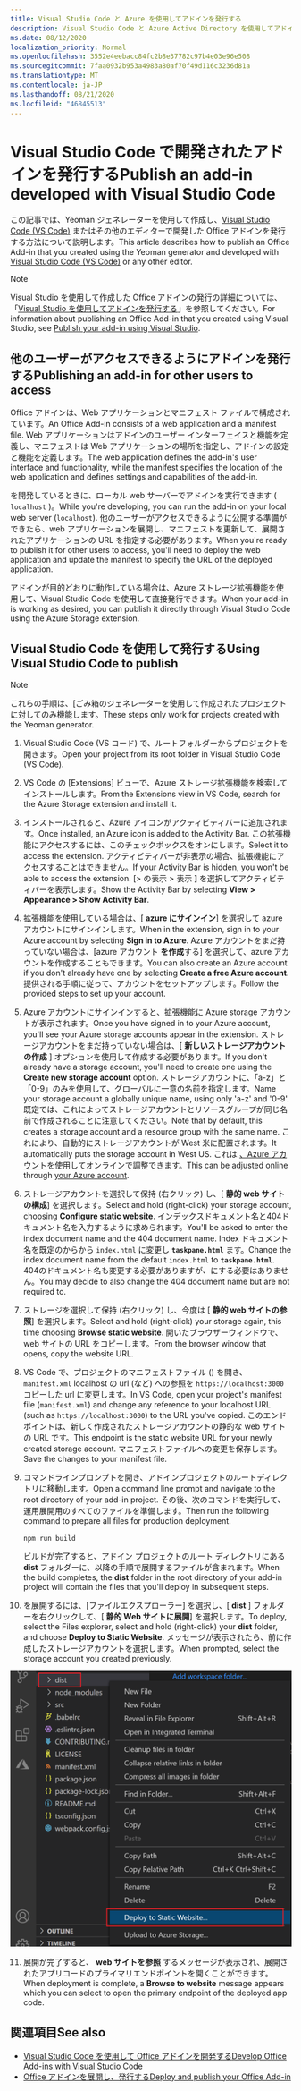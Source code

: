 ```yaml
---
title: Visual Studio Code と Azure を使用してアドインを発行する
description: Visual Studio Code と Azure Active Directory を使用してアドインを発行する方法
ms.date: 08/12/2020
localization_priority: Normal
ms.openlocfilehash: 3552e4eebacc84fc2b8e37782c97b4e03e96e508
ms.sourcegitcommit: 7faa0932b953a4983a80af70f49d116c3236d81a
ms.translationtype: MT
ms.contentlocale: ja-JP
ms.lasthandoff: 08/21/2020
ms.locfileid: "46845513"
---
```

# <a name="publish-an-add-in-developed-with-visual-studio-code"></a><span data-ttu-id="67873-103">Visual Studio Code で開発されたアドインを発行する</span><span class="sxs-lookup"><span data-stu-id="67873-103">Publish an add-in developed with Visual Studio Code</span></span>

<span data-ttu-id="67873-104">この記事では、Yeoman ジェネレーターを使用して作成し、[Visual Studio Code (VS Code)](https://code.visualstudio.com) またはその他のエディターで開発した Office アドインを発行する方法について説明します。</span><span class="sxs-lookup"><span data-stu-id="67873-104">This article describes how to publish an Office Add-in that you created using the Yeoman generator and developed with [Visual Studio Code (VS Code)](https://code.visualstudio.com) or any other editor.</span></span>

> [!NOTE]
> <span data-ttu-id="67873-105">Visual Studio を使用して作成した Office アドインの発行の詳細については、「[Visual Studio を使用してアドインを発行する](package-your-add-in-using-visual-studio.md)」を参照してください。</span><span class="sxs-lookup"><span data-stu-id="67873-105">For information about publishing an Office Add-in that you created using Visual Studio, see [Publish your add-in using Visual Studio](package-your-add-in-using-visual-studio.md).</span></span>

## <a name="publishing-an-add-in-for-other-users-to-access"></a><span data-ttu-id="67873-106">他のユーザーがアクセスできるようにアドインを発行する</span><span class="sxs-lookup"><span data-stu-id="67873-106">Publishing an add-in for other users to access</span></span>

<span data-ttu-id="67873-107">Office アドインは、Web アプリケーションとマニフェスト ファイルで構成されています。</span><span class="sxs-lookup"><span data-stu-id="67873-107">An Office Add-in consists of a web application and a manifest file.</span></span> <span data-ttu-id="67873-108">Web アプリケーションはアドインのユーザー インターフェイスと機能を定義し、マニフェストは Web アプリケーションの場所を指定し、アドインの設定と機能を定義します。</span><span class="sxs-lookup"><span data-stu-id="67873-108">The web application defines the add-in's user interface and functionality, while the manifest specifies the location of the web application and defines settings and capabilities of the add-in.</span></span>

<span data-ttu-id="67873-109">を開発しているときに、ローカル web サーバーでアドインを実行できます ( `localhost` )。</span><span class="sxs-lookup"><span data-stu-id="67873-109">While you're developing, you can run the add-in on your local web server (`localhost`).</span></span> <span data-ttu-id="67873-110">他のユーザーがアクセスできるように公開する準備ができたら、web アプリケーションを展開し、マニフェストを更新して、展開されたアプリケーションの URL を指定する必要があります。</span><span class="sxs-lookup"><span data-stu-id="67873-110">When you're ready to publish it for other users to access, you'll need to deploy the web application and update the manifest to specify the URL of the deployed application.</span></span>

<span data-ttu-id="67873-111">アドインが目的どおりに動作している場合は、Azure ストレージ拡張機能を使用して、Visual Studio Code を使用して直接発行できます。</span><span class="sxs-lookup"><span data-stu-id="67873-111">When your add-in is working as desired, you can publish it directly through Visual Studio Code using the Azure Storage extension.</span></span>

## <a name="using-visual-studio-code-to-publish"></a><span data-ttu-id="67873-112">Visual Studio Code を使用して発行する</span><span class="sxs-lookup"><span data-stu-id="67873-112">Using Visual Studio Code to publish</span></span>

>[!NOTE]
> <span data-ttu-id="67873-113">これらの手順は、[ごみ箱のジェネレーターを使用して作成されたプロジェクトに対してのみ機能します。</span><span class="sxs-lookup"><span data-stu-id="67873-113">These steps only work for projects created with the Yeoman generator.</span></span>

1. <span data-ttu-id="67873-114">Visual Studio Code (VS コード) で、ルートフォルダーからプロジェクトを開きます。</span><span class="sxs-lookup"><span data-stu-id="67873-114">Open your project from its root folder in Visual Studio Code (VS Code).</span></span>
2. <span data-ttu-id="67873-115">VS Code の [Extensions] ビューで、Azure ストレージ拡張機能を検索してインストールします。</span><span class="sxs-lookup"><span data-stu-id="67873-115">From the Extensions view in VS Code, search for the Azure Storage extension and install it.</span></span>
3. <span data-ttu-id="67873-116">インストールされると、Azure アイコンがアクティビティバーに追加されます。</span><span class="sxs-lookup"><span data-stu-id="67873-116">Once installed, an Azure icon is added to the Activity Bar.</span></span> <span data-ttu-id="67873-117">この拡張機能にアクセスするには、このチェックボックスをオンにします。</span><span class="sxs-lookup"><span data-stu-id="67873-117">Select it to access the extension.</span></span> <span data-ttu-id="67873-118">アクティビティバーが非表示の場合、拡張機能にアクセスすることはできません。</span><span class="sxs-lookup"><span data-stu-id="67873-118">If your Activity Bar is hidden, you won't be able to access the extension.</span></span> <span data-ttu-id="67873-119">[> の表示 > 表示 **]** を選択してアクティビティバーを表示します。</span><span class="sxs-lookup"><span data-stu-id="67873-119">Show the Activity Bar by selecting **View > Appearance > Show Activity Bar**.</span></span>
4. <span data-ttu-id="67873-120">拡張機能を使用している場合は、[ **azure にサインイン**] を選択して azure アカウントにサインインします。</span><span class="sxs-lookup"><span data-stu-id="67873-120">When in the extension, sign in to your Azure account by selecting **Sign in to Azure**.</span></span> <span data-ttu-id="67873-121">Azure アカウントをまだ持っていない場合は、[azure アカウント **を作成**する] を選択して、azure アカウントを作成することもできます。</span><span class="sxs-lookup"><span data-stu-id="67873-121">You can also create an Azure account if you don't already have one by selecting **Create a free Azure account**.</span></span> <span data-ttu-id="67873-122">提供される手順に従って、アカウントをセットアップします。</span><span class="sxs-lookup"><span data-stu-id="67873-122">Follow the provided steps to set up your account.</span></span>
5. <span data-ttu-id="67873-123">Azure アカウントにサインインすると、拡張機能に Azure storage アカウントが表示されます。</span><span class="sxs-lookup"><span data-stu-id="67873-123">Once you have signed in to your Azure account, you'll see your Azure storage accounts appear in the extension.</span></span> <span data-ttu-id="67873-124">ストレージアカウントをまだ持っていない場合は、[ **新しいストレージアカウントの作成** ] オプションを使用して作成する必要があります。</span><span class="sxs-lookup"><span data-stu-id="67873-124">If you don't already have a storage account, you'll need to create one using the **Create new storage account** option.</span></span> <span data-ttu-id="67873-125">ストレージアカウントに、「a-z」と「0-9」のみを使用して、グローバルに一意の名前を指定します。</span><span class="sxs-lookup"><span data-stu-id="67873-125">Name your storage account a globally unique name, using only 'a-z' and '0-9'.</span></span> <span data-ttu-id="67873-126">既定では、これによってストレージアカウントとリソースグループが同じ名前で作成されることに注意してください。</span><span class="sxs-lookup"><span data-stu-id="67873-126">Note that by default, this creates a storage account and a resource group with the same name.</span></span> <span data-ttu-id="67873-127">これにより、自動的にストレージアカウントが West 米に配置されます。</span><span class="sxs-lookup"><span data-stu-id="67873-127">It automatically puts the storage account in West US.</span></span> <span data-ttu-id="67873-128">これは [、Azure アカウント](https://portal.azure.com/)を使用してオンラインで調整できます。</span><span class="sxs-lookup"><span data-stu-id="67873-128">This can be adjusted online through [your Azure account](https://portal.azure.com/).</span></span>
6. <span data-ttu-id="67873-129">ストレージアカウントを選択して保持 (右クリック) し、[ **静的 web サイトの構成**] を選択します。</span><span class="sxs-lookup"><span data-stu-id="67873-129">Select and hold (right-click) your storage account, choosing **Configure static website**.</span></span> <span data-ttu-id="67873-130">インデックスドキュメント名と404ドキュメント名を入力するように求められます。</span><span class="sxs-lookup"><span data-stu-id="67873-130">You'll be asked to enter the index document name and the 404 document name.</span></span> <span data-ttu-id="67873-131">Index ドキュメント名を既定のからから `index.html` に変更し **`taskpane.html`** ます。</span><span class="sxs-lookup"><span data-stu-id="67873-131">Change the index document name from the default `index.html` to **`taskpane.html`**.</span></span> <span data-ttu-id="67873-132">404のドキュメント名も変更する必要がありますが、にする必要はありません。</span><span class="sxs-lookup"><span data-stu-id="67873-132">You may decide to also change the 404 document name but are not required to.</span></span>
7. <span data-ttu-id="67873-133">ストレージを選択して保持 (右クリック) し、今度は [ **静的 web サイトの参照**] を選択します。</span><span class="sxs-lookup"><span data-stu-id="67873-133">Select and hold (right-click) your storage again, this time choosing **Browse static website**.</span></span> <span data-ttu-id="67873-134">開いたブラウザーウィンドウで、web サイトの URL をコピーします。</span><span class="sxs-lookup"><span data-stu-id="67873-134">From the browser window that opens, copy the website URL.</span></span>
8. <span data-ttu-id="67873-135">VS Code で、プロジェクトのマニフェストファイル () を開き、 `manifest.xml` localhost の url (など) への参照を `https://localhost:3000` コピーした url に変更します。</span><span class="sxs-lookup"><span data-stu-id="67873-135">In VS Code, open your project's manifest file (`manifest.xml`) and change any reference to your localhost URL (such as `https://localhost:3000`) to the URL you've copied.</span></span> <span data-ttu-id="67873-136">このエンドポイントは、新しく作成されたストレージアカウントの静的な web サイトの URL です。</span><span class="sxs-lookup"><span data-stu-id="67873-136">This endpoint is the static website URL for your newly created storage account.</span></span> <span data-ttu-id="67873-137">マニフェストファイルへの変更を保存します。</span><span class="sxs-lookup"><span data-stu-id="67873-137">Save the changes to your manifest file.</span></span>
9. <span data-ttu-id="67873-138">コマンドラインプロンプトを開き、アドインプロジェクトのルートディレクトリに移動します。</span><span class="sxs-lookup"><span data-stu-id="67873-138">Open a command line prompt and navigate to the root directory of your add-in project.</span></span> <span data-ttu-id="67873-139">その後、次のコマンドを実行して、運用展開用のすべてのファイルを準備します。</span><span class="sxs-lookup"><span data-stu-id="67873-139">Then run the following command to prepare all files for production deployment.</span></span>

    ```command&nbsp;line
    npm run build
    ```

    <span data-ttu-id="67873-140">ビルドが完了すると、アドイン プロジェクトのルート ディレクトリにある **dist** フォルダーに、以降の手順で展開するファイルが含まれます。</span><span class="sxs-lookup"><span data-stu-id="67873-140">When the build completes, the **dist** folder in the root directory of your add-in project will contain the files that you'll deploy in subsequent steps.</span></span>

10. <span data-ttu-id="67873-141">を展開するには、[ファイルエクスプローラー] を選択し、[ **dist** ] フォルダーを右クリックして、[ **静的 Web サイトに展開**] を選択します。</span><span class="sxs-lookup"><span data-stu-id="67873-141">To deploy, select the Files explorer, select and hold (right-click) your **dist** folder, and choose **Deploy to Static Website**.</span></span> <span data-ttu-id="67873-142">メッセージが表示されたら、前に作成したストレージアカウントを選択します。</span><span class="sxs-lookup"><span data-stu-id="67873-142">When prompted, select the storage account you created previously.</span></span>

![静的 web サイトへの展開](../images/deploy-to-static-website.png)

11. <span data-ttu-id="67873-144">展開が完了すると、 **web サイトを参照** するメッセージが表示され、展開されたアプリコードのプライマリエンドポイントを開くことができます。</span><span class="sxs-lookup"><span data-stu-id="67873-144">When deployment is complete, a **Browse to website** message appears which you can select to open the primary endpoint of the deployed app code.</span></span>

## <a name="see-also"></a><span data-ttu-id="67873-145">関連項目</span><span class="sxs-lookup"><span data-stu-id="67873-145">See also</span></span>

- [<span data-ttu-id="67873-146">Visual Studio Code を使用して Office アドインを開発する</span><span class="sxs-lookup"><span data-stu-id="67873-146">Develop Office Add-ins with Visual Studio Code</span></span>](../develop/develop-add-ins-vscode.md)
- [<span data-ttu-id="67873-147">Office アドインを展開し、発行する</span><span class="sxs-lookup"><span data-stu-id="67873-147">Deploy and publish your Office Add-in</span></span>](../publish/publish.md)
